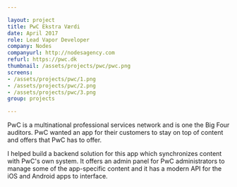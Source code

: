 ```yaml
---

layout: project
title: PwC Ekstra Værdi
date: April 2017
role: Lead Vapor Developer
company: Nodes
companyurl: http://nodesagency.com
refurl: https://pwc.dk
thumbnail: /assets/projects/pwc/pwc.png
screens:
- /assets/projects/pwc/1.png
- /assets/projects/pwc/2.png
- /assets/projects/pwc/3.png
group: projects

---
```


PwC is a multinational professional services network and is one the Big Four auditors. PwC wanted an app for their customers to stay on top of content and offers that PwC has to offer.

I helped build a backend solution for this app which synchronizes content with PwC's own system. It offers an admin panel for PwC administrators to manage some of the app-specific content and it has a modern API for the iOS and Android apps to interface.
